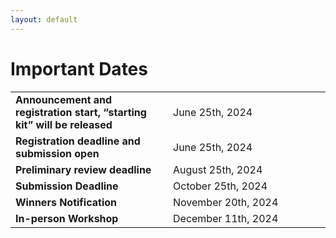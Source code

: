 ```yaml
---
layout: default
---
```


# Important Dates

<table class="foo">
    <tr>
        <td width="50%"><b>Announcement and registration start, “starting kit” will be released</b></td>
        <td width="50%">June 25th, 2024</td>
    </tr>
    <tr>
        <td width="50%"><b>Registration deadline and submission open</b></td>
        <td width="50%">June 25th, 2024</td>
    </tr>
    <tr>
        <td width="50%"><b>Preliminary review deadline</b></td>
        <td width="50%">August 25th, 2024</td>
    </tr>
    <tr>
        <td width="50%"><b>Submission Deadline</b></td>
        <td width="50%">October 25th, 2024</td>
    </tr>
    <tr>
        <td width="50%"><b>Winners Notification</b></td>
        <td width="50%">November 20th, 2024</td>
    </tr>
    <tr>
        <td width="50%"><b>In-person Workshop</b></td>
        <td width="50%">December 11th, 2024</td>
    </tr>
</table>
